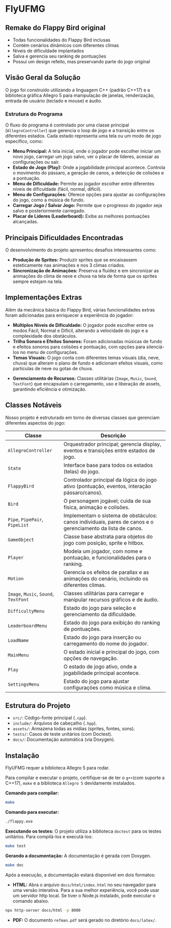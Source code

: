 # FlyUFMG
## Remake do Flappy Bird original

- Todas funcionalidades do Flappy Bird inclusas
- Contém cenários dinâmicos com diferentes climas
- Níveis de dificuldade implantados
- Salva e gerencia seu ranking de pontuações
- Possui um design refeito, mas preservando parte do jogo original

## Visão Geral da Solução

O jogo foi construído utilizando a linguagem C++ (padrão C++17) e a biblioteca gráfica Allegro 5 para manipulação de janelas, renderização, entrada de usuário (teclado e mouse) e áudio.

### Estrutura do Programa

O fluxo do programa é controlado por uma classe principal (`AllegroController`) que gerencia o loop de jogo e a transição entre os diferentes estados. Cada estado representa uma tela ou um modo de jogo específico, como:

*   **Menu Principal:** A tela inicial, onde o jogador pode escolher iniciar um novo jogo, carregar um jogo salvo, ver o placar de líderes, acessar as configurações ou sair.
*   **Estado de Jogo (Play):** Onde a jogabilidade principal acontece. Controla o movimento do pássaro, a geração de canos, a detecção de colisões e a pontuação.
*   **Menu de Dificuldade:** Permite ao jogador escolher entre diferentes níveis de dificuldade (fácil, normal, difícil).
*   **Menu de Configurações:** Oferece opções para ajustar as configurações do jogo, como a música de fundo.
*   **Carregar Jogo / Salvar Jogo:** Permite que o progresso do jogador seja salvo e posteriormente carregado.
*   **Placar de Líderes (Leaderboard):** Exibe as melhores pontuações alcançadas.

## Principais Dificuldades Encontradas

O desenvolvimento do projeto apresentou desafios interessantes como:

- **Produção de Sprites:** Produzir sprites que se encaixassem esteticamente nas animações e nos 3 climas criados.
- **Sincronização de Animações:** Preserva a fluidez e em sincronizar as animações do clima de neve e chuva na tela de forma que os sprites sempre estejam na tela.

## Implementações Extras

Além da mecânica básica do Flappy Bird, várias funcionalidades extras foram adicionadas para enriquecer a experiência do jogador:

*   **Múltiplos Níveis de Dificuldade:** O jogador pode escolher entre os modos Fácil, Normal e Difícil, alterando a velocidade do jogo e a complexidade dos obstáculos.
*   **Trilha Sonora e Efeitos Sonoros:** Foram adicionadas músicas de fundo e efeitos sonoros para colisões e pontuação, com opções para silenciá-los no menu de configurações.
*   **Temas Visuais:** O jogo conta com diferentes temas visuais (dia, neve, chuva) que alteram o plano de fundo e adicionam efeitos visuais, como partículas de neve ou gotas de chuva.
- **Gerenciamento de Recursos:** Classes utilitárias (`Image`, `Music`, `Sound`, `TextFont`) que encapsulam o carregamento, uso e liberação de assets, garantindo eficiência e otimização.

## Classes Notáveis

Nosso projeto é estruturado em torno de diversas classes que gerenciam diferentes aspectos do jogo:

| Classe | Descrição |
| ------ | ----------- |
| `AllegroController` | Orquestrador principal; gerencia display, eventos e transições entre estados de jogo. |
| `State` | Interface base para todos os estados (telas) do jogo. |
| `FlappyBird` | Controlador principal da lógica do jogo ativo (pontuação, eventos, interação pássaro/canos). |
| `Bird` | O personagem jogável; cuida de sua física, animação e colisões. |
| `Pipe`, `PipePair`, `PipeList` | Implementam o sistema de obstáculos: canos individuais, pares de canos e o gerenciamento da lista de canos. |
| `GameObject` | Classe base abstrata para objetos do jogo com posição, sprite e hitbox. |
| `Player` | Modela um jogador, com nome e pontuação, e funcionalidades para o ranking. |
| `Motion` | Gerencia os efeitos de parallax e as animações do cenário, incluindo os diferentes climas. |
| `Image`, `Music`, `Sound`, `TextFont` | Classes utilitárias para carregar e manipular recursos gráficos e de áudio. |
| `DifficultyMenu` | Estado do jogo para seleção e gerenciamento da dificuldade. |
| `LeaderboardMenu` | Estado do jogo para exibição do ranking de pontuações. |
| `LoadName` | Estado do jogo para inserção ou carregamento do nome do jogador. |
| `MainMenu` | O estado inicial e principal do jogo, com opções de navegação. |
| `Play` | O estado de jogo ativo, onde a jogabilidade principal acontece. |
| `SettingsMenu` | Estado do jogo para ajustar configurações como música e clima. |

## Estrutura do Projeto

- `src/`: Código-fonte principal (`.cpp`).
- `include/`: Arquivos de cabeçalho (`.hpp`).
- `assets/`: Armazena todas as mídias (sprites, fontes, sons).
- `tests/`: Casos de teste unitários (com Doctest).
- `docs/`: Documentação automática (via Doxygen).

## Instalação

FlyUFMG requer a biblioteca Allegro 5 para rodar.

Para compilar e executar o projeto, certifique-se de ter o `g++`(com suporte a C++17), `make` e a biblioteca `Allegro 5` devidamente instalados.

**Comando para compilar:**
```bash
make
```

**Comando para executar:**
```bash
./flappy.exe
```

**Executando os testes:**
O projeto utiliza a biblioteca `doctest` para os testes unitários. Para compilá-los e executá-los:
```bash
make test
```

**Gerando a documentação:**
A documentação é gerada com Doxygen.
```bash
make doc
```
Após a execução, a documentação estará disponível em dois formatos:
-   **HTML:** Abra o arquivo `docs/html/index.html` no seu navegador para uma versão interativa. Para a sua melhor experiência, você pode usar um servidor http local. Se tiver o Node.js instalado, pode executar o comando abaixo.

```bash
npx http-server docs/html -p 8000
```
-   **PDF:** O documento `refman.pdf` será gerado no diretório `docs/latex/`.
